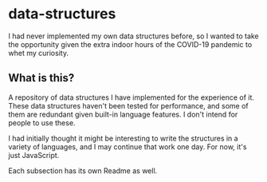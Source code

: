 # data-structures

I had never implemented my own data structures before,
so I wanted to take the opportunity given the extra 
indoor hours of the COVID-19 pandemic to whet my curiosity.

## What is this?

A repository of data structures I have implemented for
the experience of it. These data structures haven't been
tested for performance, and some of them are redundant
given built-in language features. I don't intend for people
to use these.

I had initially thought it might be interesting to write
the structures in a variety of languages, and I may 
continue that work one day. For now, it's just JavaScript.

Each subsection has its own Readme as well.
